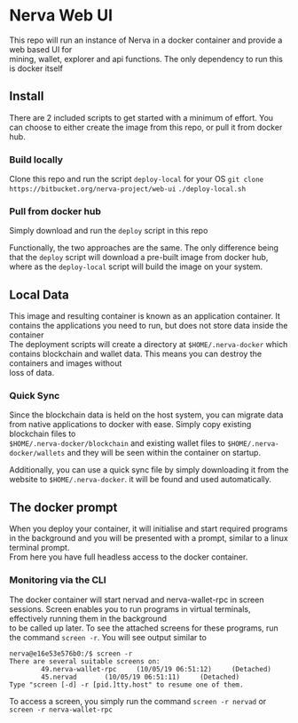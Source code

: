 # Nerva Web UI

This repo will run an instance of Nerva in a docker container and provide a web based UI for  
mining, wallet, explorer and api functions. The only dependency to run this is docker itself

## Install

There are 2 included scripts to get started with a minimum of effort. You can choose to either create the image from this repo, or pull it from docker hub.  

### Build locally

Clone this repo and run the script `deploy-local` for your OS
`git clone https://bitbucket.org/nerva-project/web-ui`
`./deploy-local.sh`

### Pull from docker hub

Simply download and run the `deploy` script in this repo

Functionally, the two approaches are the same. The only difference being that the `deploy` script will download a pre-built image from docker hub,  
where as the `deploy-local` script will build the image on your system.

## Local Data

This image and resulting container is known as an application container. It contains the applications you need to run, but does not store data inside the container  
The deployment scripts will create a directory at `$HOME/.nerva-docker` which contains blockchain and wallet data. This means you can destroy the containers and images without  
loss of data.

### Quick Sync

Since the blockchain data is held on the host system, you can migrate data from native applications to docker with ease. Simply copy existing blockchain files to  
`$HOME/.nerva-docker/blockchain` and existing wallet files to `$HOME/.nerva-docker/wallets` and they will be seen within the container on startup.  

Additionally, you can use a quick sync file by simply downloading it from the website to `$HOME/.nerva-docker`. it will be found and used automatically.

## The docker prompt

When you deploy your container, it will initialise and start required programs in the background and you will be presented with a prompt, similar to a linux terminal prompt.  
From here you have full headless access to the docker container.

### Monitoring via the CLI

The docker container will start nervad and nerva-wallet-rpc in screen sessions. Screen enables you to run programs in virtual terminals, effectively running them in the background  
to be called up later. To see the attached screens for these programs, run the command `screen -r`. You will see output similar to  
```
nerva@e16e53e576b0:/$ screen -r
There are several suitable screens on:
        49.nerva-wallet-rpc     (10/05/19 06:51:12)     (Detached)
        45.nervad       (10/05/19 06:51:11)     (Detached)
Type "screen [-d] -r [pid.]tty.host" to resume one of them.
```
To access a screen, you simply run the command `screen -r nervad` or `screen -r nerva-wallet-rpc`
